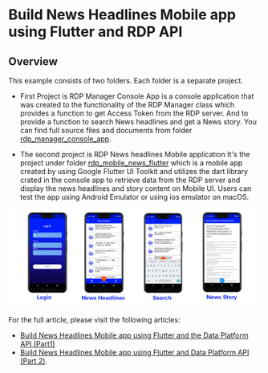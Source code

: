 # Build News Headlines Mobile app using Flutter and RDP API

## Overview

This example consists of two folders. Each folder is a separate project.

* First Project is RDP Manager Console App is a console application that was created to the functionality of the RDP Manager class which provides a function to get Access Token from the RDP server. And to provide a function to search News headlines and get a News story. You can find full source files and documents from folder [rdp_manager_console_app](rdp_manager_console_app/).

* The second project is RDP News headlines Mobile application
It's the project under folder [rdp_mobile_news_flutter](rdp_mobile_news_flutter/) which is a mobile app created by using Google Flutter UI Toolkit and utilizes the dart library crated in the console app to retrieve data from the RDP server and display the news headlines and story content on Mobile UI. Users can test the app using Android Emulator or using ios emulator on macOS.

![screenshot](rdp_manager_console_app/images/coverpage_white_blue.png)

For the full article, please visit the following articles:
- [Build News Headlines Mobile app using Flutter and the Data Platform API (Part1)](https://developers.lseg.com/en/article-catalog/article/build-news-headlines-mobile-app-using-flutter-and-rdp-part1)
- [Build News Headlines Mobile app using Flutter and Data Platform API (Part 2)](https://developers.lseg.com/en/article-catalog/article/build-news-headlines-mobile-app-using-flutter-and-rdpapi-part-2).

